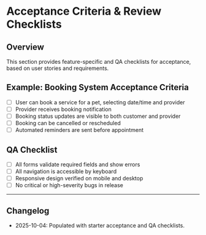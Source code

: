 # Acceptance Criteria & Review Checklists

## Overview
This section provides feature-specific and QA checklists for acceptance, based on user stories and requirements.

## Example: Booking System Acceptance Criteria
- [ ] User can book a service for a pet, selecting date/time and provider
- [ ] Provider receives booking notification
- [ ] Booking status updates are visible to both customer and provider
- [ ] Booking can be cancelled or rescheduled
- [ ] Automated reminders are sent before appointment

## QA Checklist
- [ ] All forms validate required fields and show errors
- [ ] All navigation is accessible by keyboard
- [ ] Responsive design verified on mobile and desktop
- [ ] No critical or high-severity bugs in release

---
## Changelog
- 2025-10-04: Populated with starter acceptance and QA checklists.